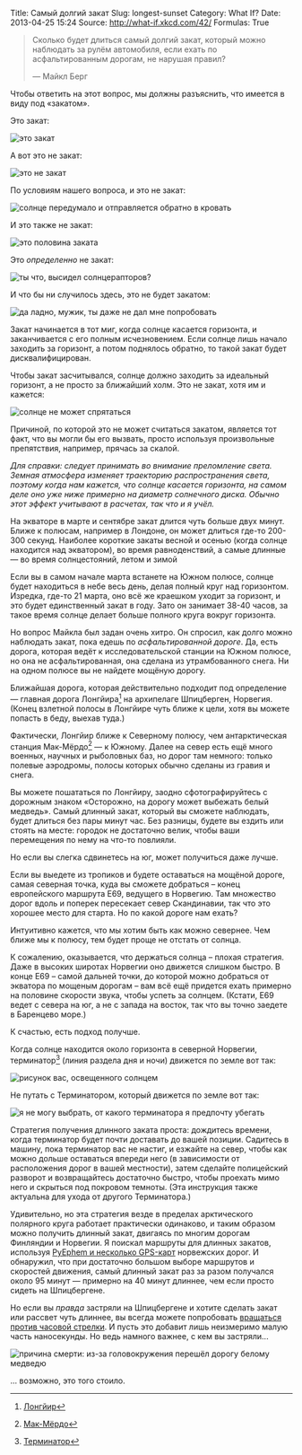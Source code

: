 Title: Самый долгий закат
Slug: longest-sunset
Category: What If?
Date: 2013-04-25 15:24
Source: http://what-if.xkcd.com/42/
Formulas: True

> Сколько будет длиться самый долгий закат, который можно наблюдать за рулём автомобиля, если ехать по асфальтированным дорогам, не нарушая правил?
> 
> — Майкл Берг

Чтобы ответить на этот вопрос, мы должны разъяснить, что имеется в виду под «закатом».

Это закат:

![это закат](/uploads/042-longest-sunset/sunset_yes.png)

А вот это не закат:

![это не закат](/uploads/042-longest-sunset/sunset_touch.png)

По условиям нашего вопроса, и это не закат:

![солнце передумало и отправляется обратно в кровать](/uploads/042-longest-sunset/sunset_halfrise_ru.png)

И это также не закат:

![это половина заката](/uploads/042-longest-sunset/sunset_not_mitosis_ru.png)

Это _определенно_ не закат:

![ты что, высидел солнцерапторов?](/uploads/042-longest-sunset/sunset_not_egg_ru.png)

И что бы ни случилось здесь, это не будет закатом:

![да ладно, мужик, ты даже не дал мне попробовать](/uploads/042-longest-sunset/sunset_not_square_ru.png)

Закат начинается в тот миг, когда солнце касается горизонта, и заканчивается с его полным исчезновением. Если солнце лишь начало заходить за горизонт, а потом поднялось обратно, то такой закат будет дисквалифицирован.

Чтобы закат засчитывался, солнце должно заходить за идеальный горизонт, а не просто за ближайший холм. Это не закат, хотя им и кажется:

![солнце не может спрятаться](/uploads/042-longest-sunset/sunset_mountain_ru.png)

Причиной, по которой это не может считаться закатом, является тот факт, что вы могли бы его вызвать, просто используя произвольные препятствия, например, прячась за скалой.

_Для справки: следует принимать во внимание преломление света. Земная атмосфера изменяет траекторию распространения света, поэтому когда нам кажется, что солнце касается горизонта, на самом деле оно уже ниже примерно на диаметр солнечного диска. Обычно этот эффект учитывают в расчетах, так что и я учёл._

На экваторе в марте и сентябре закат длится чуть больше двух минут. Ближе к полюсам, например в Лондоне, он может длиться где-то 200-300 секунд. Наиболее короткие закаты весной и осенью (когда солнце находится над экватором), во время равноденствий, а самые  длинные — во время солнцестояний, летом и зимой

Если вы в самом начале марта встанете на Южном полюсе, солнце будет находиться в небе весь день, делая полный круг над горизонтом. Изредка, где-то 21 марта, оно всё же краешком уходит за горизонт, и это будет единственный закат в году. Зато он занимает 38-40 часов, за такое время солнце делает больше полного круга вокруг горизонта.

Но вопрос Майкла был задан очень хитро. Он спросил, как долго можно наблюдать закат, пока едешь по _асфальтированной дороге_. Да, есть дорога, которая ведёт к исследовательской станции на Южном полюсе, но она не асфальтированная, она сделана из утрамбованного снега. Ни на одном полюсе вы не найдете мощёную дорогу.

Ближайшая дорога, которая действительно подходит под определение — главная дорога Лонгйира[^1] на архипелаге Шпицберген, Норвегия. (Конец взлетной полосы в Лонгйире чуть ближе к цели, хотя вы можете попасть в беду, выехав туда.)

Фактически, Лонгйир ближе к Северному полюсу, чем антарктическая станция Мак-Мёрдо[^2] — к Южному. Далее на север есть ещё много военных, научных и рыболовных баз, но дорог там немного: только полевые аэродромы, полосы которых обычно сделаны из гравия и снега.

Вы можете пошататься по Лонгйиру, заодно сфотографируйтесь с дорожным знаком «Осторожно, на дорогу может выбежать белый медведь». Самый длинный закат, который вы сможете наблюдать, будет длиться без пары минут час. Без разницы, будете вы ездить или стоять на месте: городок не достаточно велик, чтобы ваши перемещения по нему на что-то повлияли.

Но если вы слегка сдвинетесь на юг, может получиться даже лучше.

Если вы выедете из тропиков и будете оставаться на мощёной дороге, самая северная точка, куда вы сможете добраться – конец европейского маршрута E69, ведущего в Норвегию. Там множество дорог вдоль и поперек пересекает север Скандинавии, так что это хорошее место для старта. Но по какой дороге нам ехать?

Интуитивно кажется, что мы хотим быть как можно севернее. Чем ближе мы к полюсу, тем будет проще не отстать от солнца.

К сожалению, оказывается, что держаться солнца – плохая стратегия. Даже в высоких широтах Норвегии оно движется слишком быстро. В конце E69 – самой дальней точки, до которой можно добраться от экватора по мощеным дорогам – вам всё ещё придется ехать примерно на половине скорости звука, чтобы успеть за солнцем. (Кстати, E69 ведет с севера на юг, а не с запада на восток, так что вы точно заедете в Баренцево море.)

К счастью, есть подход получше.

Когда солнце находится около горизонта в северной Норвегии, терминатор[^3] (линия раздела дня и ночи) движется по земле вот так:

![рисунок вас, освещенного солнцем](/uploads/042-longest-sunset/sunset_terminator_ru.png)

Не путать с Терминатором, который движется по земле вот так:

![я не могу выбрать, от какого терминатора я предпочту убегать](/uploads/042-longest-sunset/sunset_terminator_2_ru.png)

Стратегия получения длинного заката проста: дождитесь времени, когда терминатор будет почти доставать до вашей позиции. Садитесь в машину, пока терминатор вас не настиг, и езжайте на север, чтобы как можно дольше оставаться впереди него (в зависимости от расположения дорог в вашей местности), затем сделайте полицейский разворот и возвращайтесь достаточно быстро, чтобы проехать мимо него и скрыться под покровом темноты. (Эта инструкция также актуальна для ухода от другого Терминатора.)

Удивительно, но эта стратегия везде в пределах арктического полярного круга работает практически одинаково, и таким образом можно получить длинный закат, двигаясь по многим дорогам Финляндии и Норвегии. Я поискал маршруты для длинных закатов, используя [PyEphem и несколько GPS-карт](http://rhodesmill.org/pyephem/) норвежских дорог. И обнаружил, что при достаточно большом выборе маршрутов и скоростей движения, самый длинный закат раз за разом получался около 95 минут — примерно на 40 минут длиннее, чем если просто сидеть на Шпицбергене.

Но если вы _правда_ застряли на Шпицбергене и хотите сделать закат или рассвет чуть длиннее, вы всегда можете попробовать [вращаться против часовой стрелки](http://xkcd.ru/162/). И пусть это добавит лишь неизмеримо малую часть наносекунды. Но ведь намного важнее, с кем вы застряли...

![причина смерти: из-за головокружения перешёл дорогу белому медведю](/uploads/042-longest-sunset/sunset_spinning.png)

... возможно, это того стоило.

[^1]: [Лонгйир](http://ru.wikipedia.org/wiki/Лонгйир)
[^2]: [Мак-Мёрдо](http://ru.wikipedia.org/wiki/Мак-Мёрдо_(антарктическая_станция))
[^3]: [Терминатор](http://ru.wikipedia.org/wiki/Терминатор_(астрономия))
